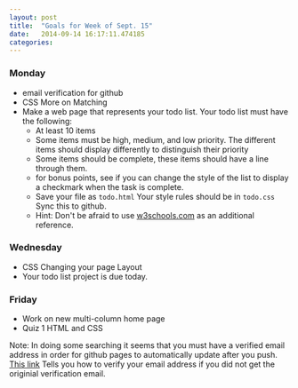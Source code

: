 ```yaml
---
layout: post
title:  "Goals for Week of Sept. 15"
date:   2014-09-14 16:17:11.474185
categories:
---
```


### Monday

* email verification for github
* CSS More on Matching
* Make a web page that represents your todo list.  Your todo list must have the following:
  * At least 10 items
  * Some items must be high, medium, and low priority.  The different items should display differently to distinguish their priority
  * Some items should be complete, these items should have a line through them.
  * for bonus points, see if you can change the style of the list to display a checkmark when the task is complete.
  * Save your file as ``todo.html``  Your style rules should be in ``todo.css``  Sync this to github.
  * Hint:  Don't be afraid to use [w3schools.com](http://www.w3schools.com) as an additional reference.


### Wednesday

* CSS Changing your page Layout
* Your todo list project is due today.

### Friday

* Work on new multi-column home page
* Quiz 1  HTML and CSS


Note:  In doing some searching it seems that you must have a verified email address in order for github pages to automatically update after you push.  [This link](https://help.github.com/articles/verifying-your-email-address)  Tells you how to verify your email address if you did not get the originial verification email.
